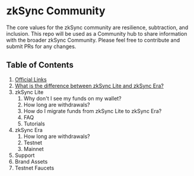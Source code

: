 # zkSync Community
The core values for the zkSync community are resilience, subtraction, and inclusion. This repo will be used as a Community hub to share information with the broader zkSync Community. Please feel free to contribute and submit PRs for any changes. 

## Table of Contents
1. [Official Links](https://github.com/zkSync-Community/zksync-community/blob/e738d6a089cb79f068296d86cb085dc85ef78db4/Content/Official%20Links.md)
1. [What is the difference between zkSync Lite and zkSync Era?](https://github.com/zkSync-Community/zksync-community/blob/70e728d5906adcf7efd87f3f06277a6001bb498b/Content/What%20is%20the%20difference%20between%20zkSync%20Lite%20and%20zkSync%20Era%3F.md)
1. zkSync Lite
    1. Why don't I see my funds on my wallet?
    1. How long are withdrawals?
    1. How do I migrate funds from zkSync Lite to zkSync Era?
    1. FAQ
    1. Tutorials
1. zkSync Era
    1. How long are withdrawals?
    1. Testnet
    1. Mainnet
1. Support
1. Brand Assets
1. Testnet Faucets
